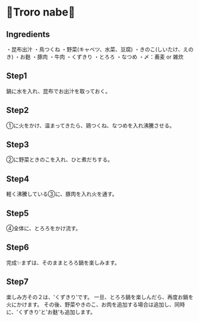 # 🍲Troro nabe🥔

## Ingredients

・昆布出汁
・鳥つくね
・野菜(キャベツ、水菜、豆腐)
・きのこ(しいたけ、えのき)
・お麩
・豚肉
・牛肉
・くずきり
・とろろ
・なつめ
・〆：蕎麦 or 雑炊

## Step1
鍋に水を入れ、昆布でお出汁を取っておく。

## Step2
①に火をかけ、温まってきたら、鶏つくね、なつめを入れ沸騰させる。

## Step3
②に野菜ときのこを入れ、ひと煮だちする。

## Step4
軽く沸騰している③に、豚肉を入れ火を通す。

## Step5
④全体に、とろろをかけ流す。

## Step6
完成✨まずは、そのままとろろ鍋を楽しみます。

## Step7
楽しみ方その２は、'くずきり'です。
一旦、とろろ鍋を楽しんだら、再度お鍋を火にかけます。
その後、野菜やきのこ、お肉を追加する場合は追加し、同時に、'くずきり'と'お麩'も追加します。




